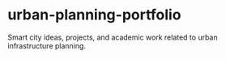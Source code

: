 # urban-planning-portfolio
Smart city ideas, projects, and academic work related to urban infrastructure planning.

